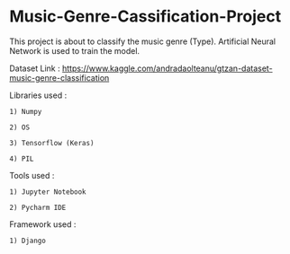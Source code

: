 # Music-Genre-Cassification-Project

This project is about to classify the music genre (Type). Artificial Neural Network is used to train the model.

Dataset Link : https://www.kaggle.com/andradaolteanu/gtzan-dataset-music-genre-classification

Libraries used :
    
    1) Numpy
    
    2) OS
    
    3) Tensorflow (Keras)
    
    4) PIL
    
    
Tools used :

    1) Jupyter Notebook
    
    2) Pycharm IDE


Framework used :

    1) Django 
